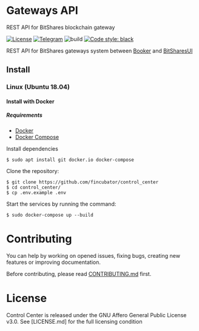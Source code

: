 # Gateways API
REST API for BitShares blockchain gateway

[![License]][LICENSE]
[![Telegram]][Telegram join]
![build](https://github.com/fincubator/control_center/workflows/build/badge.svg)
[![Code style: black]][black code style]

REST API for BitShares gateways system between [Booker] and [BitSharesUI]

## Install
### Linux (Ubuntu 18.04)
#### Install with Docker
##### Requirements
* [Docker]
* [Docker Compose]

Install dependencies
```shell script
$ sudo apt install git docker.io docker-compose
```

Clone the repository:
```shell script
$ git clone https://github.com/fincubator/control_center
$ cd control_center/
$ cp .env.example .env
```

Start the services by running the command:
```shell script
$ sudo docker-compose up --build
```


# Contributing
You can help by working on opened issues, fixing bugs, creating new features or
improving documentation.

Before contributing, please read [CONTRIBUTING.md] first.

# License
Control Center is released under the GNU Affero General Public License v3.0. See
[LICENSE.md] for the full licensing condition


[License]: https://img.shields.io/github/license/fincubator/control_center
[LICENSE]: LICENSE
[CONTRIBUTING.md]: CONTRIBUTING.md
[Telegram]: https://img.shields.io/badge/Telegram-fincubator-blue?logo=telegram
[Telegram join]: https://t.me/fincubator
[Docker]: https://www.docker.com
[Docker Compose]: https://www.docker.com
[Booker]: https://github.com/fincubator/booker
[BitSharesUI]: https://github.com/bitshares/bitshares-ui
[Code style: black]: https://img.shields.io/badge/code%20style-black-000000.svg
[black code style]: https://github.com/psf/black
